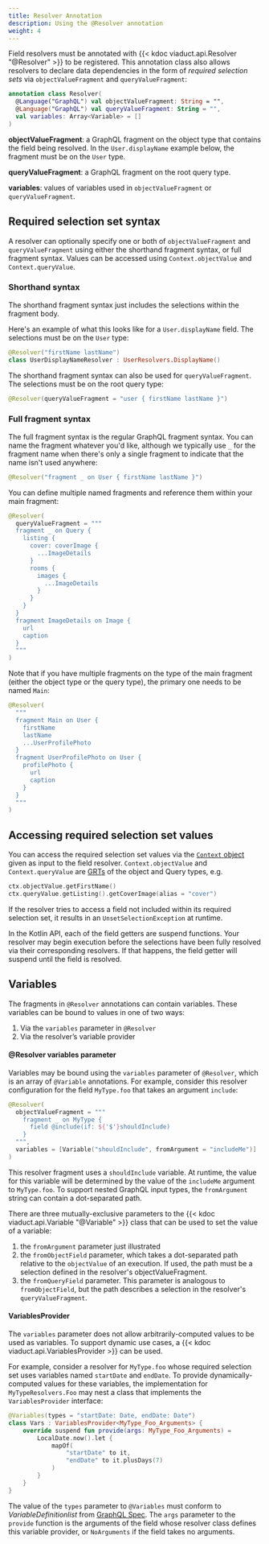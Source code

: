 ```yaml
---
title: Resolver Annotation
description: Using the @Resolver annotation
weight: 4
---
```


Field resolvers must be annotated with {{< kdoc viaduct.api.Resolver "@Resolver" >}} to be registered. This annotation class also allows resolvers to declare data dependencies in the form of *required selection sets* via `objectValueFragment` and `queryValueFragment`:

```kotlin
annotation class Resolver(
  @Language("GraphQL") val objectValueFragment: String = "",
  @Language("GraphQL") val queryValueFragment: String = "",
  val variables: Array<Variable> = []
)
```

**objectValueFragment**: a GraphQL fragment on the object type that contains the field being resolved. In the `User.displayName` example below, the fragment must be on the `User` type.

**queryValueFragment**: a GraphQL fragment on the root query type.

**variables**: values of variables used in `objectValueFragment` or `queryValueFragment`.

## Required selection set syntax

A resolver can optionally specify one or both of `objectValueFragment` and `queryValueFragment` using either the shorthand fragment syntax, or full fragment syntax. Values can be accessed using `Context.objectValue` and `Context.queryValue`.

### Shorthand syntax

The shorthand fragment syntax just includes the selections within the fragment body.

Here's an example of what this looks like for a `User.displayName` field. The selections must be on the `User` type:

```kotlin
@Resolver("firstName lastName")
class UserDisplayNameResolver : UserResolvers.DisplayName()
```
The shorthand fragment syntax can also be used for `queryValueFragment`. The selections must be on the root query type:

```kotlin
@Resolver(queryValueFragment = "user { firstName lastName }")
```

### Full fragment syntax

The full fragment syntax is the regular GraphQL fragment syntax. You can name the fragment whatever you'd like, although we typically use `_` for the fragment name when there's only a single fragment to indicate that the name isn't used anywhere:

```kotlin
@Resolver("fragment _ on User { firstName lastName }")
```

You can define multiple named fragments and reference them within your main fragment:
```kotlin
@Resolver(
  queryValueFragment = """
  fragment _ on Query {
    listing {
      cover: coverImage {
        ...ImageDetails
      }
      rooms {
        images {
          ...ImageDetails
        }
      }
    }
  }
  fragment ImageDetails on Image {
    url
    caption
  }
  """
)
```

Note that if you have multiple fragments on the type of the main fragment (either the object type or the query type), the primary one needs to be named `Main`:

```kotlin
@Resolver(
  """
  fragment Main on User {
    firstName
    lastName
    ...UserProfilePhoto
  }
  fragment UserProfilePhoto on User {
    profilePhoto {
      url
      caption
    }
  }
  """
)
```

## Accessing required selection set values
You can access the required selection set values via the [`Context` object](/docs/resolvers/field_resolvers/#context) given as input to the field resolver. `Context.objectValue` and `Context.queryValue` are [GRTs](/docs/generated_code/) of the object and Query types, e.g.

```kotlin
ctx.objectValue.getFirstName()
ctx.queryValue.getListing().getCoverImage(alias = "cover")
```

If the resolver tries to access a field not included within its required selection set, it results in an `UnsetSelectionException` at runtime.

In the Kotlin API, each of the field getters are suspend functions. Your resolver may begin execution before the selections have been fully resolved via their corresponding resolvers. If that happens, the field getter will suspend until the field is resolved.

## Variables

The fragments in `@Resolver` annotations can contain variables. These variables can be bound to values in one of two ways:

1. Via the `variables` parameter in `@Resolver`
2. Via the resolver’s variable provider

#### @Resolver variables parameter

Variables may be bound using the `variables` parameter of `@Resolver`, which is an array of `@Variable` annotations. For example, consider this resolver configuration for the field `MyType.foo` that takes an argument `include`:

```kotlin
@Resolver(
  objectValueFragment = """
    fragment _ on MyType {
      field @include(if: ${'$'}shouldInclude)
    }
  """,
  variables = [Variable("shouldInclude", fromArgument = "includeMe")]
)
```

This resolver fragment uses a `shouldInclude` variable. At runtime, the value for this variable will be determined by the value of the `includeMe` argument to `MyType.foo`. To support nested GraphQL input types, the `fromArgument` string can contain a dot-separated path.

There are three mutually-exclusive parameters to the {{< kdoc viaduct.api.Variable "@Variable" >}} class that can be used to set the value of a variable:

1. the `fromArgument` parameter just illustrated
2. the `fromObjectField` parameter, which takes a dot-separated path relative to the `objectValue` of an execution. If used, the path must be a selection defined in the resolver's objectValueFragment.
3. the `fromQueryField` parameter. This parameter is analogous to `fromObjectField`, but the path describes a selection in the resolver's `queryValueFragment`.

#### VariablesProvider

The `variables` parameter does not allow arbitrarily-computed values to be used as variables. To support dynamic use cases, a {{< kdoc viaduct.api.VariablesProvider >}} can be used.

For example, consider a resolver for `MyType.foo` whose required selection set uses variables named `startDate` and `endDate`. To provide dynamically-computed values for these variables, the implementation for `MyTypeResolvers.Foo` may nest a class that implements the `VariablesProvider` interface:

```kotlin
@Variables(types = "startDate: Date, endDate: Date")
class Vars : VariablesProvider<MyType_Foo_Arguments> {
    override suspend fun provide(args: MyType_Foo_Arguments) =
        LocalDate.now().let {
            mapOf(
                "startDate" to it,
                "endDate" to it.plusDays(7)
            )
        }
    }
}
```

The value of the `types` parameter to `@Variables` must conform to *VariableDefinitionlist* from [GraphQL Spec](https://spec.graphql.org/draft/#sec-Language.Variables). The `args` parameter to the `provide` function is the arguments of the field whose resolver class defines this variable provider, or `NoArguments` if the field takes no arguments.
